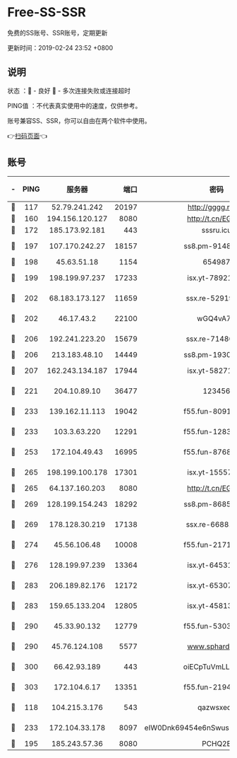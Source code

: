 # Free-SS-SSR

免费的SS账号、SSR账号，定期更新

更新时间：2019-02-24 23:52 +0800

## 说明

状态     ：🙂 - 良好 🙁 - 多次连接失败或连接超时

PING值   ：不代表真实使用中的速度，仅供参考。

账号兼容SS、SSR，你可以自由在两个软件中使用。

👉[扫码页面](https://liesauer.github.io/free-ss-ssr.github.io/)👈

## 账号

|-|PING|服务器|端口|密码|加密方式|区域|
|:----:|:----:|:-----:|-----:|:----:|:----:|:----:|
|🙂|117|52.79.241.242|20197|http://gggg.rocks|chacha20|KR|
|🙂|160|194.156.120.127|8080|http://t.cn/EGJIyrl|rc4-md5|RU|
|🙂|172|185.173.92.181|443|sssru.icu|rc4-md5|RU|
|🙂|197|107.170.242.27|18157|ss8.pm-91485344|aes-256-cfb|US|
|🙂|198|45.63.51.18|1154|654987|chacha20|US|
|🙂|199|198.199.97.237|17233|isx.yt-78921785|aes-256-cfb|US|
|🙂|202|68.183.173.127|11659|ssx.re-52919740|aes-256-cfb|US|
|🙂|202|46.17.43.2|22100|wGQ4vA7D|aes-256-gcm|RU|
|🙂|206|192.241.223.20|15679|ssx.re-71480022|aes-256-cfb|US|
|🙂|206|213.183.48.10|14449|ss8.pm-19302630|rc4-md5|RU|
|🙂|207|162.243.134.187|17944|isx.yt-58271425|aes-256-cfb|US|
|🙂|221|204.10.89.10|36477|123456|aes-256-cfb|US|
|🙂|233|139.162.11.113|19042|f55.fun-80913463|aes-256-cfb|SG|
|🙂|233|103.3.63.220|12291|f55.fun-12834026|aes-256-cfb|SG|
|🙂|253|172.104.49.43|16995|f55.fun-87684540|aes-256-cfb|SG|
|🙂|265|198.199.100.178|17301|isx.yt-15557891|aes-256-cfb|US|
|🙂|265|64.137.160.203|8080|http://t.cn/EGJIyrl|rc4-md5|CA|
|🙂|269|128.199.154.243|18292|ss8.pm-86852078|aes-256-cfb|SG|
|🙂|269|178.128.30.219|17138|ssx.re-66881258|aes-256-cfb|SG|
|🙂|274|45.56.106.48|10008|f55.fun-21710471|aes-256-cfb|US|
|🙂|276|128.199.97.239|13364|isx.yt-64531028|aes-256-cfb|SG|
|🙂|283|206.189.82.176|12172|isx.yt-65307149|aes-256-cfb|SG|
|🙂|283|159.65.133.204|12805|isx.yt-45813634|aes-256-cfb|SG|
|🙂|290|45.33.90.132|12779|f55.fun-53037025|aes-256-cfb|US|
|🙂|290|45.76.124.108|5577|www.sphard.com|aes-256-cfb|AU|
|🙂|300|66.42.93.189|443|oiECpTuVmLLxk4Ts|aes-256-cfb|US|
|🙂|303|172.104.6.17|13351|f55.fun-21946143|aes-256-cfb|US|
|🙂|118|104.215.3.176|543|qazwsxedc|aes-256-gcm|JP|
|🙂|233|172.104.33.178|8097|eIW0Dnk69454e6nSwuspv9DmS201tQ0D|aes-256-cfb|SG|
|🙁|195|185.243.57.36|8080|PCHQ2E|rc4-md5|US|
